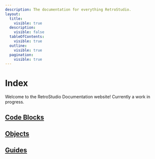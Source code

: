 ```yaml
---
description: The documentation for everything RetroStudio.
layout:
  title:
    visible: true
  description:
    visible: false
  tableOfContents:
    visible: true
  outline:
    visible: true
  pagination:
    visible: true
---
```


# Index

Welcome to the RetroStudio Documentation website! Currently a work in progress.



## [Code Blocks](code-blocks/code-block-index.md)

## [Objects](objects/objects-index.md)

## [Guides](guides/README.md)
